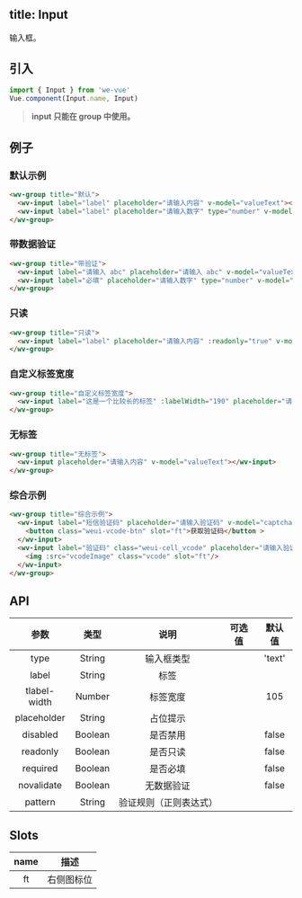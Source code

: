title: Input
---
输入框。

## 引入

```js
import { Input } from 'we-vue'
Vue.component(Input.name, Input)
```

> **input 只能在 group 中使用。**

## 例子

### 默认示例

```html
<wv-group title="默认">
  <wv-input label="label" placeholder="请输入内容" v-model="valueText"></wv-input>
  <wv-input label="label" placeholder="请输入数字" type="number" v-model="valueNumber"></wv-input>
</wv-group>
```

### 带数据验证

```html
<wv-group title="带验证">
  <wv-input label="请输入 abc" placeholder="请输入 abc" v-model="valueText" pattern="^abc$"></wv-input>
  <wv-input label="必填" placeholder="请输入数字" type="number" v-model="valueNumber" required></wv-input>
</wv-group>
```

### 只读

```html
<wv-group title="只读">
  <wv-input label="label" placeholder="请输入内容" :readonly="true" v-model="valueReadonly"></wv-input>
</wv-group>
```

### 自定义标签宽度

```html
<wv-group title="自定义标签宽度">
  <wv-input label="这是一个比较长的标签" :labelWidth="190" placeholder="请输入内容" v-model="valueText"></wv-input>
</wv-group>
```

### 无标签

```html
<wv-group title="无标签">
  <wv-input placeholder="请输入内容" v-model="valueText"></wv-input>
</wv-group>
```

### 综合示例

```html
<wv-group title="综合示例">
  <wv-input label="短信验证码" placeholder="请输入验证码" v-model="captcha">
    <button class="weui-vcode-btn" slot="ft">获取验证码</button >
  </wv-input>
  <wv-input label="验证码" class="weui-cell_vcode" placeholder="请输入验证码" v-model="vcode">
    <img :src="vcodeImage" class="vcode" slot="ft"/>
  </wv-input>
</wv-group>
```

## API

|   参数   |   类型    |   说明   | 可选值  |  默认值  |
| :----: | :-----: | :----: | :--: | :---: |
| type  | String  |  输入框类型   |      |   'text'    |
| label  | String  |  标签   |      |       |
| tlabel-width  | Number  |  标签宽度   |      |   105    |
| placeholder  | String  |  占位提示   |      |       |
| disabled | Boolean | 是否禁用 |      | false |
| readonly | Boolean | 是否只读 |      | false |
| required | Boolean | 是否必填 |      | false |
| novalidate | Boolean | 无数据验证 |      | false |
| pattern | String | 验证规则（正则表达式） |      |  |

## Slots

|   name   |   描述    |
| :----: | :-----: |
| ft  | 右侧图标位  |